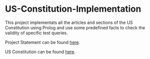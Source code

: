 # US-Constitution-Implementation

This project implementats all the articles and sections of the US Constitution using Prolog and use some predefined facts to check the validity of specific test queries.

Project Statement can be found [here](https://drive.google.com/file/d/1V0lgwOKwtC3rcIEoZY3aoNiV2kagL32J/view?usp=sharing).

US Constitution can be found [here](https://drive.google.com/file/d/1FFPy3DJGp13sC-8fowoECmDyUCsFqTbs/view?usp=sharing).
